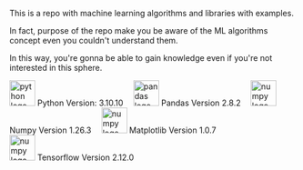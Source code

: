 This is a repo with machine learning algorithms and libraries with examples.


In fact, purpose of the repo make you be aware of the ML algorithms concept even you couldn't understand them.


In this way, you're gonna be able to gain knowledge even if you're not interested in this sphere.




<img src="https://cdn.simpleicons.org/python/3776AB" height="45" alt="python logo"  /> Python Version: 3.10.10
<img width="10" />
<img src="https://cdn.jsdelivr.net/gh/devicons/devicon/icons/pandas/pandas-original.svg" height="45" alt="pandas logo"  /> Pandas Version 2.8.2
<img width="10" />
<img src="https://cdn.simpleicons.org/numpy/013243" height="45" alt="numpy logo"  /> Numpy Version 1.26.3
<img width="10" />
<img src="https://upload.wikimedia.org/wikipedia/commons/8/84/Matplotlib_icon.svg" height="45" alt="numpy logo"  /> Matplotlib Version 1.0.7
<img width="550" />
<img src="https://upload.wikimedia.org/wikipedia/commons/2/20/Tensorflow-svgrepo-com.svg" height="45" alt="numpy logo"  /> Tensorflow Version 2.12.0

